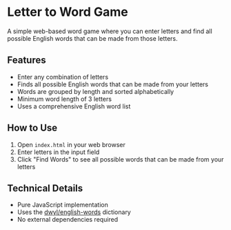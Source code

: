 # Letter to Word Game

A simple web-based word game where you can enter letters and find all possible English words that can be made from those letters.

## Features

- Enter any combination of letters
- Finds all possible English words that can be made from your letters
- Words are grouped by length and sorted alphabetically
- Minimum word length of 3 letters
- Uses a comprehensive English word list

## How to Use

1. Open `index.html` in your web browser
2. Enter letters in the input field
3. Click "Find Words" to see all possible words that can be made from your letters

## Technical Details

- Pure JavaScript implementation
- Uses the [dwyl/english-words](https://github.com/dwyl/english-words) dictionary
- No external dependencies required